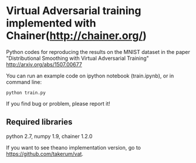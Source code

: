 # Virtual Adversarial training implemented with Chainer(http://chainer.org/)
Python codes for reproducing the results on the MNIST dataset in the paper "Distributional Smoothing with Virtual Adversarial Training" http://arxiv.org/abs/1507.00677

You can run an example code on ipython notebook (train.ipynb), or in command line:
```
python train.py
```
If you find bug or problem, please report it! 

## Required libraries
python 2.7, numpy 1.9, chainer 1.2.0

If you want to see theano implementation version, go to https://github.com/takerum/vat.
